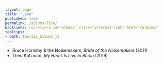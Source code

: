 ```yaml
---
layout: page
title: "Live"
published: true
permalink: /albums-live/
backlinks: <ul><li><a id="albums" class="internal-link" href="/albums/">Albums</a></li></ul>
tooltips: 
- path: tooltip_albums.js
---
```


* Bruce Hornsby & the Noisemakers, *Bride of the Noisemakers* (2011)
* Theo Katzman, *My Heart Is Live in Berlin* (2019)
